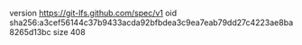 version https://git-lfs.github.com/spec/v1
oid sha256:a3cef56144c37b9433acda92bfbdea3c9ea7eab79dd27c4223ae8ba8265d13bc
size 408
